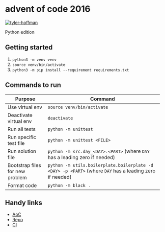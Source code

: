 # advent of code 2016

[![tyler-hoffman](https://circleci.com/gh/tyler-hoffman/aoc-2016.svg?style=svg)](https://circleci.com/gh/tyler-hoffman/aoc-2016)

Python edition

## Getting started
1. `python3 -m venv venv`
1. `source venv/bin/activate`
1. `python3 -m pip install --requirement requirements.txt`

## Commands to run
| Purpose                         | Command |
|---------------------------------|---------|
| Use virtual env                 | `source venv/bin/activate` |
| Deactivate virtual env          | `deactivate` |
| Run all tests                   | `python -m unittest` |
| Run specific test file          | `python -m unittest <FILE>` |
| Run solution file               | `python -m src.day_<DAY>.<PART>` (where `DAY` has a leading zero if needed) |
| Bootstrap files for new problem | `python -m utils.boilerplate.boilerplate -d <DAY> -p <PART>` (where `DAY` has a leading zero if needed) |
| Format code                     | `python -m black .` |

## Handy links
* [AoC](https://adventofcode.com/2016)
* [Repo](https://github.com/tyler-hoffman/aoc-2016)
* [CI](https://app.circleci.com/pipelines/github/tyler-hoffman/aoc-2016)